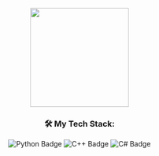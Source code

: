 <p align="center">
  <img src="https://user-images.githubusercontent.com/5713670/87202985-820dcb80-c2b6-11ea-9f56-7ec461c497c3.gif" width="200">
</p>
<h3 align="center">🛠️ My Tech Stack:</h3>
<p align="center">
  <img src="https://img.shields.io/badge/Python-3776AB?logo=python&logoColor=white" alt="Python Badge">
  <img src="https://img.shields.io/badge/C++-%2300599C.svg?logo=c%2B%2B&logoColor=white" alt="C++ Badge">
  <img src="https://img.shields.io/badge/C%23-%23239120.svg?logo=cshrp&logoColor=white" alt="C# Badge">
</p>
